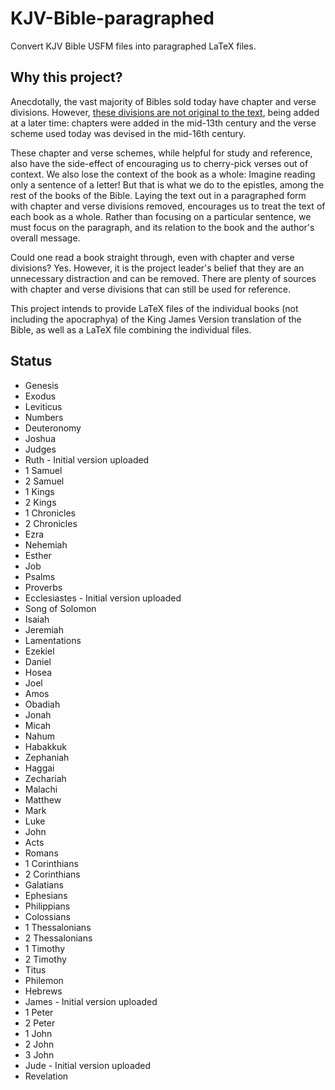 # KJV-Bible-paragraphed
Convert KJV Bible USFM files into paragraphed LaTeX files.

## Why this project?
Anecdotally, the vast majority of Bibles sold today have chapter
and verse divisions. However, [these divisions are not original to
the text][1], being added at a later time: chapters were added in the
mid-13th century and the verse scheme used today was devised in the
mid-16th century.

These chapter and verse schemes, while helpful for study and reference,
also have the side-effect of encouraging us to cherry-pick verses out of
context. We also lose the context of the book as a whole: Imagine reading
only a sentence of a letter! But that is what we do to the epistles, among
the rest of the books of the Bible. Laying the text out in a paragraphed form
with chapter and verse divisions removed, encourages us to treat the text of
each book as a whole. Rather than focusing on a particular sentence, we must
focus on the paragraph, and its relation to the book and the author's overall
message.

Could one read a book straight through, even with chapter and verse divisions?
Yes. However, it is the project leader's belief that they are an unnecessary
distraction and can be removed. There are plenty of sources with chapter and verse
divisions that can still be used for reference.

This project intends to provide LaTeX files of the individual books (not including
the apocraphya) of the King James Version translation of the Bible, as well as a
LaTeX file combining the individual files.

## Status
* Genesis
* Exodus
* Leviticus
* Numbers
* Deuteronomy
* Joshua
* Judges
* Ruth - Initial version uploaded
* 1 Samuel
* 2 Samuel
* 1 Kings
* 2 Kings
* 1 Chronicles
* 2 Chronicles
* Ezra
* Nehemiah
* Esther
* Job
* Psalms
* Proverbs
* Ecclesiastes - Initial version uploaded
* Song of Solomon
* Isaiah
* Jeremiah
* Lamentations
* Ezekiel
* Daniel
* Hosea
* Joel
* Amos
* Obadiah
* Jonah
* Micah
* Nahum
* Habakkuk
* Zephaniah
* Haggai
* Zechariah
* Malachi
* Matthew
* Mark
* Luke
* John
* Acts
* Romans
* 1 Corinthians
* 2 Corinthians
* Galatians
* Ephesians
* Philippians
* Colossians
* 1 Thessalonians
* 2 Thessalonians
* 1 Timothy
* 2 Timothy
* Titus
* Philemon
* Hebrews
* James - Initial version uploaded
* 1 Peter
* 2 Peter
* 1 John
* 2 John
* 3 John
* Jude - Initial version uploaded
* Revelation

[1]: https://en.wikipedia.org/wiki/Chapters_and_verses_of_the_Bible   "Chapters and verses of the Bible - Wikipedia"
